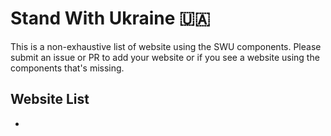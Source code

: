 # Stand With Ukraine 🇺🇦
This is a non-exhaustive list of website using the SWU components. Please submit an issue or PR to add your website or if you see a website using the
components that's missing.

## Website List
* 
